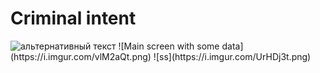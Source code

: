 # Criminal intent
<img src="(https://i.imgur.com/vlM2aQt.png)" alt="альтернативный текст">
![Main screen with some data](https://i.imgur.com/vlM2aQt.png) 
![ss](https://i.imgur.com/UrHDj3t.png)
